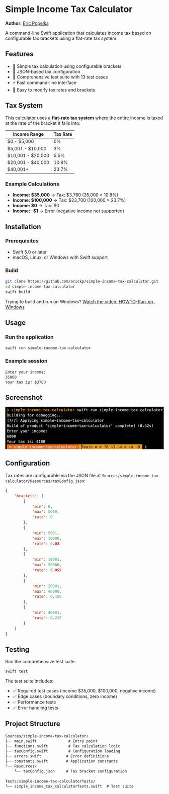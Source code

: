 # Simple Income Tax Calculator

**Author:** [Eric Popelka](https://github.com/arickp)

A command-line Swift application that calculates income tax based on configurable tax brackets using a flat-rate tax system.

## Features

- 🧮 Simple tax calculation using configurable brackets
- 📁 JSON-based tax configuration
- 🧪 Comprehensive test suite with 13 test cases
- ⚡ Fast command-line interface
- 🔧 Easy to modify tax rates and brackets

## Tax System

This calculator uses a **flat-rate tax system** where the entire income is taxed at the rate of the bracket it falls into:

| Income Range | Tax Rate |
|--------------|----------|
| $0 - $5,000 | 0% |
| $5,001 - $10,000 | 3% |
| $10,001 - $20,000 | 5.5% |
| $20,001 - $40,000 | 10.8% |
| $40,001+ | 23.7% |

### Example Calculations

- **Income: $35,000** → Tax: $3,780 (35,000 × 10.8%)
- **Income: $100,000** → Tax: $23,700 (100,000 × 23.7%)
- **Income: $0** → Tax: $0
- **Income: -$1** → Error (negative income not supported)

## Installation

### Prerequisites
- Swift 5.0 or later
- macOS, Linux, or Windows with Swift support

### Build
```bash
git clone https://github.com/arickp/simple-income-tax-calculator.git
cd simple-income-tax-calculator
swift build
```

Trying to build and run on Windows? [Watch the video: HOWTO-Run-on-Windows](https://onedrive.live.com/?qt=allmyphotos&photosData=%2Fshare%2FA42825B62449F2AC%21s694335ae6fe84413bd9eef93dc1e3e5e%3Fithint%3Dvideo%26migratedtospo%3Dtrue&cid=A42825B62449F2AC&id=A42825B62449F2AC%21s694335ae6fe84413bd9eef93dc1e3e5e&redeem=aHR0cHM6Ly8xZHJ2Lm1zL3YvYy9hNDI4MjViNjI0NDlmMmFjL0VhNDFRMm5vYnhORXZaN3ZrOXdlUGw0QktPc1BEUlY2NGlWXzBwcjF2eGpXRFE&v=photos)

## Usage

### Run the application
```bash
swift run simple-income-tax-calculator
```

### Example session
```
Enter your income:
35000
Your tax is: $3780
```

## Screenshot

![Application Screenshot](screenshot.png)

## Configuration

Tax rates are configurable via the JSON file at `Sources/simple-income-tax-calculator/Resources/taxConfig.json`:

```json
{
    "brackets": [
        {
            "min": 0,
            "max": 5000,
            "rate": 0
        },
        {
            "min": 5001,
            "max": 10000,
            "rate": 0.03
        },
        {
            "min": 10001,
            "max": 20000,
            "rate": 0.055
        },
        {
            "min": 20001,
            "max": 40000,
            "rate": 0.108
        },
        {
            "min": 40001,
            "rate": 0.237
        }
    ]
}
```

## Testing

Run the comprehensive test suite:

```bash
swift test
```

The test suite includes:
- ✅ Required test cases (income $35,000, $100,000, negative income)
- ✅ Edge cases (boundary conditions, zero income)
- ✅ Performance tests
- ✅ Error handling tests

## Project Structure

```
Sources/simple-income-tax-calculator/
├── main.swift              # Entry point
├── functions.swift         # Tax calculation logic
├── taxConfig.swift         # Configuration loading
├── errors.swift           # Error definitions
├── constants.swift        # Application constants
└── Resources/
    └── taxConfig.json     # Tax bracket configuration

Tests/simple-income-tax-calculatorTests/
└── simple_income_tax_calculatorTests.swift  # Test suite
```
